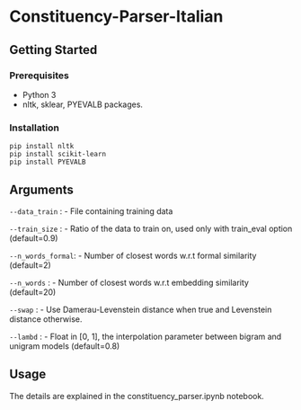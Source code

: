 # Constituency-Parser-Italian


## Getting Started

### Prerequisites

- Python 3
- nltk, sklear, PYEVALB packages.

### Installation

```
pip install nltk
pip install scikit-learn
pip install PYEVALB
```

## Arguments

```--data_train```    : - File containing training data 

```--train_size```    : - Ratio of the data to train on, used only with train_eval option (default=0.9)

```--n_words_formal```: - Number of closest words w.r.t formal similarity (default=2)

```--n_words```       : - Number of closest words w.r.t embedding similarity (default=20)

```--swap```          : - Use Damerau-Levenstein distance when true and Levenstein distance otherwise.

```--lambd```         : - Float in \[0, 1\], the interpolation parameter between bigram and unigram models (default=0.8)

## Usage

The details are explained in the constituency_parser.ipynb notebook.








